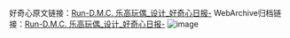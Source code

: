 好奇心原文链接：[Run-D.M.C. 乐高玩偶_设计_好奇心日报-](https://www.qdaily.com/articles/5616.html)
WebArchive归档链接：[Run-D.M.C. 乐高玩偶_设计_好奇心日报-](http://web.archive.org/web/20190623165138/https://www.qdaily.com/articles/5616.html)
![image](http://ww3.sinaimg.cn/large/007d5XDply1g3w8vn9g8uj30u02ztneb)